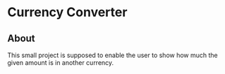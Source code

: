 # Currency Converter
## About
This small project is supposed to enable the user to show how much the given amount is in another currency.
